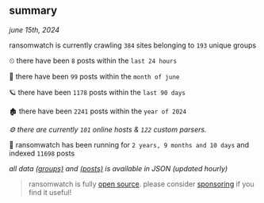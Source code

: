 
## summary
_june 15th, 2024_

ransomwatch is currently crawling `384` sites belonging to `193` unique groups

⏲ there have been `8` posts within the `last 24 hours`

🦈 there have been `99` posts within the `month of june`

🪐 there have been `1178` posts within the `last 90 days`

🏚 there have been `2241` posts within the `year of 2024`

_⚙️ there are currently `101` online hosts & `122` custom parsers._

🦕 ransomwatch has been running for `2 years, 9 months and 10 days` and indexed `11698` posts

_all data  [(groups)](http://ransomwhat.telemetry.ltd/groups) and [(posts)](http://ransomwhat.telemetry.ltd/posts) is available in JSON (updated hourly)_

> ransomwatch is fully [open source](https://github.com/joshhighet/ransomwatch#ransomwatch--). please consider [sponsoring](https://github.com/sponsors/joshhighet) if you find it useful!
